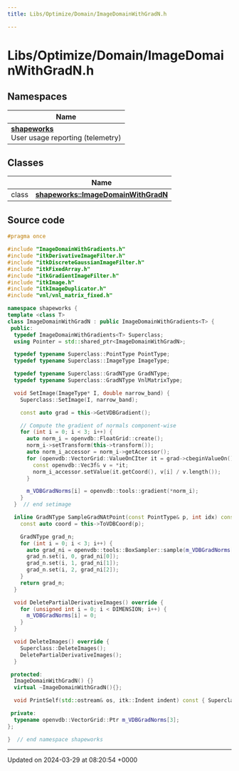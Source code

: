 ```yaml
---
title: Libs/Optimize/Domain/ImageDomainWithGradN.h

---
```


# Libs/Optimize/Domain/ImageDomainWithGradN.h



## Namespaces

| Name           |
| -------------- |
| **[shapeworks](../Namespaces/namespaceshapeworks.md)** <br>User usage reporting (telemetry)  |

## Classes

|                | Name           |
| -------------- | -------------- |
| class | **[shapeworks::ImageDomainWithGradN](../Classes/classshapeworks_1_1ImageDomainWithGradN.md)**  |




## Source code

```cpp
#pragma once

#include "ImageDomainWithGradients.h"
#include "itkDerivativeImageFilter.h"
#include "itkDiscreteGaussianImageFilter.h"
#include "itkFixedArray.h"
#include "itkGradientImageFilter.h"
#include "itkImage.h"
#include "itkImageDuplicator.h"
#include "vnl/vnl_matrix_fixed.h"

namespace shapeworks {
template <class T>
class ImageDomainWithGradN : public ImageDomainWithGradients<T> {
 public:
  typedef ImageDomainWithGradients<T> Superclass;
  using Pointer = std::shared_ptr<ImageDomainWithGradN>;

  typedef typename Superclass::PointType PointType;
  typedef typename Superclass::ImageType ImageType;

  typedef typename Superclass::GradNType GradNType;
  typedef typename Superclass::GradNType VnlMatrixType;

  void SetImage(ImageType* I, double narrow_band) {
    Superclass::SetImage(I, narrow_band);

    const auto grad = this->GetVDBGradient();

    // Compute the gradient of normals component-wise
    for (int i = 0; i < 3; i++) {
      auto norm_i = openvdb::FloatGrid::create();
      norm_i->setTransform(this->transform());
      auto norm_i_accessor = norm_i->getAccessor();
      for (openvdb::VectorGrid::ValueOnCIter it = grad->cbeginValueOn(); it.test(); ++it) {
        const openvdb::Vec3f& v = *it;
        norm_i_accessor.setValue(it.getCoord(), v[i] / v.length());
      }

      m_VDBGradNorms[i] = openvdb::tools::gradient(*norm_i);
    }
  }  // end setimage

  inline GradNType SampleGradNAtPoint(const PointType& p, int idx) const override {
    const auto coord = this->ToVDBCoord(p);

    GradNType grad_n;
    for (int i = 0; i < 3; i++) {
      auto grad_ni = openvdb::tools::BoxSampler::sample(m_VDBGradNorms[i]->tree(), coord);
      grad_n.set(i, 0, grad_ni[0]);
      grad_n.set(i, 1, grad_ni[1]);
      grad_n.set(i, 2, grad_ni[2]);
    }
    return grad_n;
  }

  void DeletePartialDerivativeImages() override {
    for (unsigned int i = 0; i < DIMENSION; i++) {
      m_VDBGradNorms[i] = 0;
    }
  }

  void DeleteImages() override {
    Superclass::DeleteImages();
    DeletePartialDerivativeImages();
  }

 protected:
  ImageDomainWithGradN() {}
  virtual ~ImageDomainWithGradN(){};

  void PrintSelf(std::ostream& os, itk::Indent indent) const { Superclass::PrintSelf(os, indent); }

 private:
  typename openvdb::VectorGrid::Ptr m_VDBGradNorms[3];
};

}  // end namespace shapeworks
```


-------------------------------

Updated on 2024-03-29 at 08:20:54 +0000
